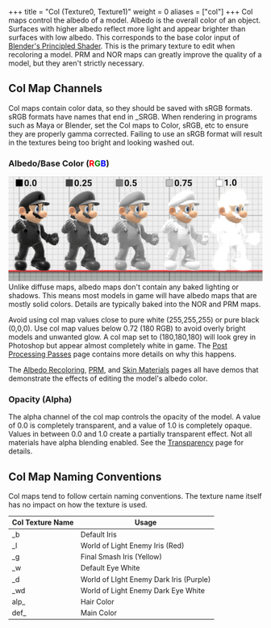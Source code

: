 +++
title = "Col (Texture0, Texture1)"
weight = 0
aliases = ["col"]
+++
Col maps control the albedo of a model. Albedo is the overall color of an object. Surfaces with higher albedo reflect more light and appear brighter than surfaces with 
low albedo. This corresponds to the base color input of [Blender's Principled Shader](https://docs.blender.org/manual/en/latest/render/shader_nodes/shader/principled.html). This is the primary texture to edit when recoloring a model. PRM and NOR maps can greatly improve the quality of a
model, but they aren't strictly necessary.

## Col Map Channels
Col maps contain color data, so they should be saved with sRGB formats. sRGB formats have names that end in _SRGB.
When rendering in programs such as Maya or Blender, set the Col maps to Color, sRGB, etc to ensure they are properly
gamma corrected. Failing to use an sRGB format will result in the textures being too bright and looking washed out.

### Albedo/Base Color (<span style="color:red">R</span><span style="color:green">G</span><span style="color:blue">B</span>)
<img src="mario_albedo.jpg" height="auto" width="auto">
Unlike diffuse maps, albedo maps don't contain any baked lighting or shadows. This means most models in game 
will have albedo maps that are mostly solid colors. Details are typically baked into the NOR and PRM maps. 

Avoid using col map values close to pure white (255,255,255) or pure black (0,0,0). Use col map values below 
0.72 (180 RGB) to avoid overly bright models and unwanted glow. A col map set to (180,180,180) will look grey in Photoshop but appear 
almost completely white in game. The [Post Processing Passes](/../../post_processing/) page contains more details on why this happens. 

The [Albedo Recoloring](../../renders/albedo-recoloring/), [PRM](../prm/), and [Skin Materials](../../materials/skin-materials/) pages all have demos that demonstrate the effects of editing the model's albedo color.

### Opacity (Alpha)
The alpha channel of the col map controls the opacity of the model. A value of 0.0 is completely transparent, and a value of 1.0 is completely opaque. Values in between 0.0 and 1.0 create a partially transparent effect. Not all materials have alpha blending enabled. See the [Transparency](../../materials/transparency/) page for details.

## Col Map Naming Conventions
Col maps tend to follow certain naming conventions.
The texture name itself has no impact on how the texture is used.

| Col Texture Name | Usage |
| --- | --- |
| _b | Default Iris |
| _l | World of Light Enemy Iris (Red) |
| _g |Final Smash Iris (Yellow) |
| _w | Default Eye White |
| _d | World of LIght Enemy Dark Iris (Purple) |
| _wd | World of Light Enemy Dark Eye White |
| alp_ | Hair Color |
| def_ | Main Color |